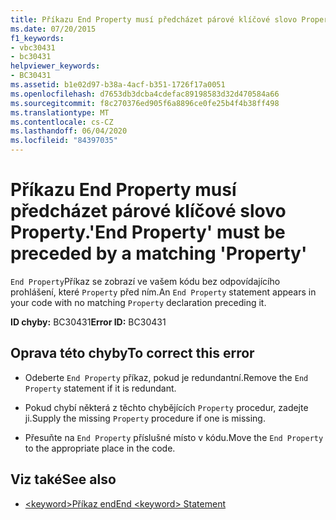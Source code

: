 ```yaml
---
title: Příkazu End Property musí předcházet párové klíčové slovo Property.
ms.date: 07/20/2015
f1_keywords:
- vbc30431
- bc30431
helpviewer_keywords:
- BC30431
ms.assetid: b1e02d97-b38a-4acf-b351-1726f17a0051
ms.openlocfilehash: d7653db3dcba4cdefac89198583d32d470584a66
ms.sourcegitcommit: f8c270376ed905f6a8896ce0fe25b4f4b38ff498
ms.translationtype: MT
ms.contentlocale: cs-CZ
ms.lasthandoff: 06/04/2020
ms.locfileid: "84397035"
---
```

# <a name="end-property-must-be-preceded-by-a-matching-property"></a><span data-ttu-id="9c9a9-102">Příkazu End Property musí předcházet párové klíčové slovo Property.</span><span class="sxs-lookup"><span data-stu-id="9c9a9-102">'End Property' must be preceded by a matching 'Property'</span></span>
<span data-ttu-id="9c9a9-103">`End Property`Příkaz se zobrazí ve vašem kódu bez odpovídajícího prohlášení, které `Property` před ním.</span><span class="sxs-lookup"><span data-stu-id="9c9a9-103">An `End Property` statement appears in your code with no matching `Property` declaration preceding it.</span></span>  
  
 <span data-ttu-id="9c9a9-104">**ID chyby:** BC30431</span><span class="sxs-lookup"><span data-stu-id="9c9a9-104">**Error ID:** BC30431</span></span>  
  
## <a name="to-correct-this-error"></a><span data-ttu-id="9c9a9-105">Oprava této chyby</span><span class="sxs-lookup"><span data-stu-id="9c9a9-105">To correct this error</span></span>  
  
- <span data-ttu-id="9c9a9-106">Odeberte `End Property` příkaz, pokud je redundantní.</span><span class="sxs-lookup"><span data-stu-id="9c9a9-106">Remove the `End Property` statement if it is redundant.</span></span>  
  
- <span data-ttu-id="9c9a9-107">Pokud chybí některá z těchto chybějících `Property` procedur, zadejte ji.</span><span class="sxs-lookup"><span data-stu-id="9c9a9-107">Supply the missing `Property` procedure if one is missing.</span></span>  
  
- <span data-ttu-id="9c9a9-108">Přesuňte na `End Property` příslušné místo v kódu.</span><span class="sxs-lookup"><span data-stu-id="9c9a9-108">Move the `End Property` to the appropriate place in the code.</span></span>  
  
## <a name="see-also"></a><span data-ttu-id="9c9a9-109">Viz také</span><span class="sxs-lookup"><span data-stu-id="9c9a9-109">See also</span></span>

- [<span data-ttu-id="9c9a9-110">\<keyword>Příkaz end</span><span class="sxs-lookup"><span data-stu-id="9c9a9-110">End \<keyword> Statement</span></span>](../language-reference/statements/end-keyword-statement.md)
